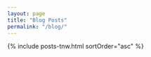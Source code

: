 ```yaml
---
layout: page
title: "Blog Posts"
permalink: "/blog/"
---
```

{% include posts-tnw.html sortOrder="asc" %}
